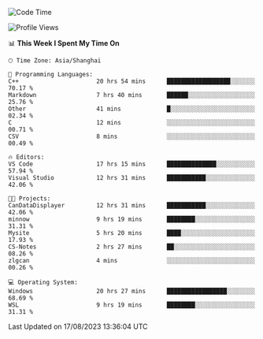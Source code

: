 <!--START_SECTION:waka-->
![Code Time](http://img.shields.io/badge/Code%20Time-1%2C173%20hrs%2016%20mins-blue)

![Profile Views](http://img.shields.io/badge/Profile%20Views-1-blue)

📊 **This Week I Spent My Time On** 

```text
🕑︎ Time Zone: Asia/Shanghai

💬 Programming Languages: 
C++                      20 hrs 54 mins      ██████████████████░░░░░░░   70.17 % 
Markdown                 7 hrs 40 mins       ██████░░░░░░░░░░░░░░░░░░░   25.76 % 
Other                    41 mins             █░░░░░░░░░░░░░░░░░░░░░░░░   02.34 % 
C                        12 mins             ░░░░░░░░░░░░░░░░░░░░░░░░░   00.71 % 
CSV                      8 mins              ░░░░░░░░░░░░░░░░░░░░░░░░░   00.49 % 

🔥 Editors: 
VS Code                  17 hrs 15 mins      ██████████████░░░░░░░░░░░   57.94 % 
Visual Studio            12 hrs 31 mins      ███████████░░░░░░░░░░░░░░   42.06 % 

🐱‍💻 Projects: 
CanDataDisplayer         12 hrs 31 mins      ███████████░░░░░░░░░░░░░░   42.06 % 
minnow                   9 hrs 19 mins       ████████░░░░░░░░░░░░░░░░░   31.31 % 
Mysite                   5 hrs 20 mins       ████░░░░░░░░░░░░░░░░░░░░░   17.93 % 
CS-Notes                 2 hrs 27 mins       ██░░░░░░░░░░░░░░░░░░░░░░░   08.26 % 
zlgcan                   4 mins              ░░░░░░░░░░░░░░░░░░░░░░░░░   00.26 % 

💻 Operating System: 
Windows                  20 hrs 27 mins      █████████████████░░░░░░░░   68.69 % 
WSL                      9 hrs 19 mins       ████████░░░░░░░░░░░░░░░░░   31.31 % 
```


 Last Updated on 17/08/2023 13:36:04 UTC
<!--END_SECTION:waka-->
